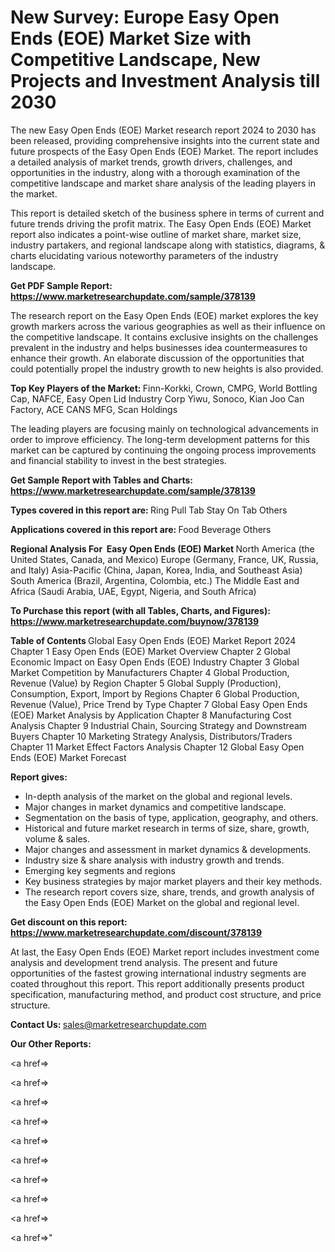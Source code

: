 # New Survey: Europe Easy Open Ends (EOE) Market Size with Competitive Landscape, New Projects and Investment Analysis till 2030

The new Easy Open Ends (EOE) Market research report 2024 to 2030 has been released, providing comprehensive insights into the current state and future prospects of the Easy Open Ends (EOE) Market. The report includes a detailed analysis of market trends, growth drivers, challenges, and opportunities in the industry, along with a thorough examination of the competitive landscape and market share analysis of the leading players in the market.

This report is detailed sketch of the business sphere in terms of current and future trends driving the profit matrix. The Easy Open Ends (EOE) Market report also indicates a point-wise outline of market share, market size, industry partakers, and regional landscape along with statistics, diagrams, &amp; charts elucidating various noteworthy parameters of the industry landscape.

<strong><b>Get PDF Sample Report: <a href=https://www.marketresearchupdate.com/sample/378139>https://www.marketresearchupdate.com/sample/378139</a></b></strong>

The research report on the Easy Open Ends (EOE) market explores the key growth markers across the various geographies as well as their influence on the competitive landscape. It contains exclusive insights on the challenges prevalent in the industry and helps businesses idea countermeasures to enhance their growth. An elaborate discussion of the opportunities that could potentially propel the industry growth to new heights is also provided.

<strong><b>Top Key Players of the Market:
</b></strong>Finn-Korkki, Crown, CMPG, World Bottling Cap, NAFCE, Easy Open Lid Industry Corp Yiwu, Sonoco, Kian Joo Can Factory, ACE CANS MFG, Scan Holdings<strong><b>
</b></strong>

The leading players are focusing mainly on technological advancements in order to improve efficiency. The long-term development patterns for this market can be captured by continuing the ongoing process improvements and financial stability to invest in the best strategies.

<strong><b>Get Sample Report with Tables and Charts: <a href=https://www.marketresearchupdate.com/sample/378139>https://www.marketresearchupdate.com/sample/378139</a></b></strong>

<strong><b>Types covered in this report are:
</b></strong>Ring Pull Tab
Stay On Tab
Others<strong><b>
</b></strong>

<strong><b>Applications covered in this report are:
</b></strong>Food
Beverage
Others<strong><b>
</b></strong>

<strong><b>Regional Analysis For  Easy Open Ends (EOE) Market</b></strong><strong><b>
</b></strong>North America (the United States, Canada, and Mexico)
Europe (Germany, France, UK, Russia, and Italy)
Asia-Pacific (China, Japan, Korea, India, and Southeast Asia)
South America (Brazil, Argentina, Colombia, etc.)
The Middle East and Africa (Saudi Arabia, UAE, Egypt, Nigeria, and South Africa)

<strong><b>To Purchase this report (with all Tables, Charts, and Figures): <a href=https://www.marketresearchupdate.com/buynow/378139>https://www.marketresearchupdate.com/buynow/378139</a></b></strong>

<strong><b>Table of Contents</b></strong><strong><b>
</b></strong>Global Easy Open Ends (EOE) Market Report 2024
Chapter 1 Easy Open Ends (EOE) Market Overview
Chapter 2 Global Economic Impact on Easy Open Ends (EOE) Industry
Chapter 3 Global Market Competition by Manufacturers
Chapter 4 Global Production, Revenue (Value) by Region
Chapter 5 Global Supply (Production), Consumption, Export, Import by Regions
Chapter 6 Global Production, Revenue (Value), Price Trend by Type
Chapter 7 Global Easy Open Ends (EOE) Market Analysis by Application
Chapter 8 Manufacturing Cost Analysis
Chapter 9 Industrial Chain, Sourcing Strategy and Downstream Buyers
Chapter 10 Marketing Strategy Analysis, Distributors/Traders
Chapter 11 Market Effect Factors Analysis
Chapter 12 Global Easy Open Ends (EOE) Market Forecast

<strong><b>Report gives:</b></strong>

- In-depth analysis of the market on the global and regional levels.
- Major changes in market dynamics and competitive landscape.
- Segmentation on the basis of type, application, geography, and others.
- Historical and future market research in terms of size, share, growth, volume &amp; sales.
- Major changes and assessment in market dynamics &amp; developments.
- Industry size &amp; share analysis with industry growth and trends.
- Emerging key segments and regions
- Key business strategies by major market players and their key methods.
- The research report covers size, share, trends, and growth analysis of the Easy Open Ends (EOE) Market on the global and regional level.

<strong><b>Get discount on this report: <a href=https://www.marketresearchupdate.com/discount/378139>https://www.marketresearchupdate.com/discount/378139</a></b></strong>

At last, the Easy Open Ends (EOE) Market report includes investment come analysis and development trend analysis. The present and future opportunities of the fastest growing international industry segments are coated throughout this report. This report additionally presents product specification, manufacturing method, and product cost structure, and price structure.

<strong><b>Contact Us:
</b></strong>sales@marketresearchupdate.com

<strong>Our Other Reports:</strong>

<a href=></a>

<a href=></a>

<a href=></a>

<a href=></a>

<a href=></a>

<a href=></a>

<a href=></a>

<a href=></a>

<a href=></a>

<a href=></a>"
